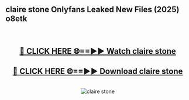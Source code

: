 <h2>claire stone Onlyfans Leaked New Files (2025) o8etk</h2>
<br>
<div align="center">
<h2><a href="https://mediafiles.top/claire_stone&ref=git" rel="nofollow">🔴 CLICK HERE 🌐==►► Watch claire stone</a></h2>
<h2><a href="https://mediafiles.top/claire_stone&ref=git" rel="nofollow">🔴 CLICK HERE 🌐==►► Download claire stone</a></h2>
<br>
<a href="https://mediafiles.top/claire_stone&ref=git" rel="nofollow" data-target="animated-image.originalLink"><img src="https://i.ibb.co.com/xMMVF88/686577567.gif" alt="claire stone" style="max-width: 100%; display: inline-block;" data-target="animated-image.originalImage"></a>
</div>
<br>
<br>